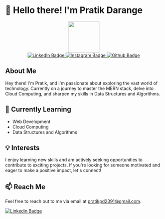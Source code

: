# 👋 Hello there! I'm Pratik Darange

<div id="header" align="center">
  <img src="https://media.giphy.com/media/M9gbBd9nbDrOTu1Mqx/giphy.gif" width="100"/>
</div>

<div align="center">
  <a href="https://www.linkedin.com/in/pratik-darange-ab1498164/">
    <img src="https://img.shields.io/badge/LinkedIn-blue?style=for-the-badge&logo=linkedin&logoColor=white" alt="LinkedIn Badge"/>
  </a>
  <a href="https://www.instagram.com/pratik_darange/">
    <img src="https://img.shields.io/badge/Instagram-red?style=for-the-badge&logo=instagram&logoColor=white" alt="Instagram Badge"/>
  </a>
  <a href="https://github.com/Pratik-05">
    <img src="https://img.shields.io/badge/Github-black?style=for-the-badge&logo=github&logoColor=white" alt="Github Badge"/>
  </a>  
</div>

## About Me

Hey there! I'm Pratik, and I'm passionate about exploring the vast world of technology. Currently on a journey to master the MERN stack, delve into Cloud Computing, and sharpen my skills in Data Structures and Algorithms.

## 🌱 Currently Learning

- Web Development 
- Cloud Computing
- Data Structures and Algorithms

## 💡 Interests

I enjoy learning new skills and am actively seeking opportunities to contribute to exciting projects. If you're looking for someone motivated and eager to make a positive impact, let's connect!

## 📫 Reach Me
Feel free to reach out to me via email at [pratikpd2391@gmail.com](mailto:pratikpd2391@gmail.com).

[![Linkedin Badge](https://img.shields.io/badge/-Pratik-blue?style=flat&logo=Linkedin&logoColor=white)](https://www.linkedin.com/in/pratik-darange-ab1498164)
